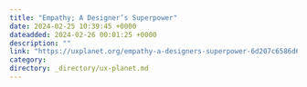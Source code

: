 ```yaml
---
title: "Empathy; A Designer’s Superpower"
date: 2024-02-25 10:39:45 +0000
dateadded: 2024-02-26 00:01:25 +0000
description: ""
link: "https://uxplanet.org/empathy-a-designers-superpower-6d207c6586d6?source=rss----819cc2aaeee0---4"
category:
directory: _directory/ux-planet.md
---
```

